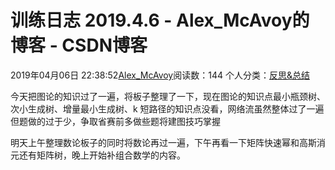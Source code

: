 # 训练日志 2019.4.6 - Alex_McAvoy的博客 - CSDN博客





2019年04月06日 22:38:52[Alex_McAvoy](https://me.csdn.net/u011815404)阅读数：144
个人分类：[反思&总结](https://blog.csdn.net/u011815404/article/category/7890816)









今天把图论的知识过了一遍，将板子整理了一下，现在图论的知识点最小瓶颈树、次小生成树、增量最小生成树、k 短路径的知识点没看，网络流虽然整体过了一遍但题做的过于少，争取省赛前多做些题将建图技巧掌握

明天上午整理数论板子的同时将数论再过一遍，下午再看一下矩阵快速幂和高斯消元还有矩阵树，晚上开始补组合数学的内容。



